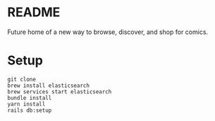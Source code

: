 # README
Future home of a new way to browse, discover, and shop for comics.

# Setup
`git clone`  
`brew install elasticsearch`  
`brew services start elasticsearch`  
`bundle install`  
`yarn install`  
`rails db:setup`  
